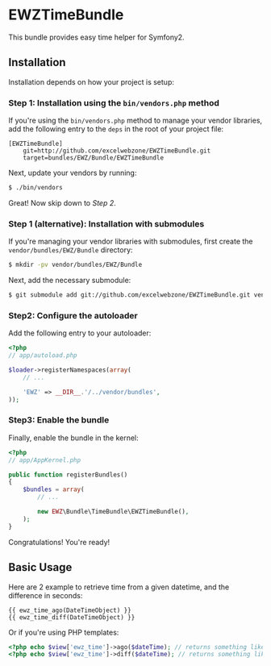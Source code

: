 EWZTimeBundle
=============

This bundle provides easy time helper for Symfony2.

## Installation

Installation depends on how your project is setup:

### Step 1: Installation using the `bin/vendors.php` method

If you're using the `bin/vendors.php` method to manage your vendor libraries,
add the following entry to the `deps` in the root of your project file:

```
[EWZTimeBundle]
    git=http://github.com/excelwebzone/EWZTimeBundle.git
    target=bundles/EWZ/Bundle/EWZTimeBundle
```

Next, update your vendors by running:

``` bash
$ ./bin/vendors
```

Great! Now skip down to *Step 2*.

### Step 1 (alternative): Installation with submodules

If you're managing your vendor libraries with submodules, first create the
`vendor/bundles/EWZ/Bundle` directory:

``` bash
$ mkdir -pv vendor/bundles/EWZ/Bundle
```

Next, add the necessary submodule:

``` bash
$ git submodule add git://github.com/excelwebzone/EWZTimeBundle.git vendor/bundles/EWZ/Bundle/EWZTimeBundle
```

### Step2: Configure the autoloader

Add the following entry to your autoloader:

``` php
<?php
// app/autoload.php

$loader->registerNamespaces(array(
    // ...

    'EWZ' => __DIR__.'/../vendor/bundles',
));
```

### Step3: Enable the bundle

Finally, enable the bundle in the kernel:

``` php
<?php
// app/AppKernel.php

public function registerBundles()
{
    $bundles = array(
        // ...

        new EWZ\Bundle\TimeBundle\EWZTimeBundle(),
    );
}
```

Congratulations! You're ready!

## Basic Usage

Here are 2 example to retrieve time from a given datetime, and the difference in seconds:

``` jinja
{{ ewz_time_ago(DateTimeObject) }}
{{ ewz_time_diff(DateTimeObject) }}
```

Or if you're using PHP templates:

``` php
<?php echo $view['ewz_time']->ago($dateTime); // returns something like "3 minutes ago" ?>
<?php echo $view['ewz_time']->diff($dateTime); // returns something like "180" seconds ?>
```
